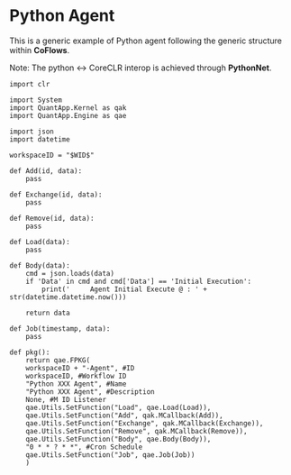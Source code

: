 Python Agent
===
This is a generic example of Python agent following the generic structure within **CoFlows**.

Note: The python <-> CoreCLR interop is achieved through **PythonNet**.

    import clr

    import System
    import QuantApp.Kernel as qak
    import QuantApp.Engine as qae

    import json
    import datetime

    workspaceID = "$WID$"

    def Add(id, data):
        pass

    def Exchange(id, data):
        pass

    def Remove(id, data):
        pass
        
    def Load(data):
        pass
        
    def Body(data):
        cmd = json.loads(data)
        if 'Data' in cmd and cmd['Data'] == 'Initial Execution':    
            print('     Agent Initial Execute @ : ' + str(datetime.datetime.now()))

        return data

    def Job(timestamp, data):
        pass

    def pkg():
        return qae.FPKG(
        workspaceID + "-Agent", #ID
        workspaceID, #Workflow ID
        "Python XXX Agent", #Name
        "Python XXX Agent", #Description
        None, #M ID Listener
        qae.Utils.SetFunction("Load", qae.Load(Load)), 
        qae.Utils.SetFunction("Add", qak.MCallback(Add)), 
        qae.Utils.SetFunction("Exchange", qak.MCallback(Exchange)), 
        qae.Utils.SetFunction("Remove", qak.MCallback(Remove)), 
        qae.Utils.SetFunction("Body", qae.Body(Body)), 
        "0 * * ? * *", #Cron Schedule
        qae.Utils.SetFunction("Job", qae.Job(Job))
        )